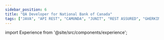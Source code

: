 ```yaml
---
sidebar_position: 6
title: "QA Developer for National Bank of Canada"
tags: ["JAVA", "API REST", "CAMUNDA", "JUNIT", "REST ASSURED", "GHERKIN", "SAUCELABS", "CI/CD", "JENKINS", "GIT", "BITBUCKET", "MAVEN", "INTELLIJ"]
---
```


import Experience from '@site/src/components/experience';

<Experience title={frontMatter.title} />